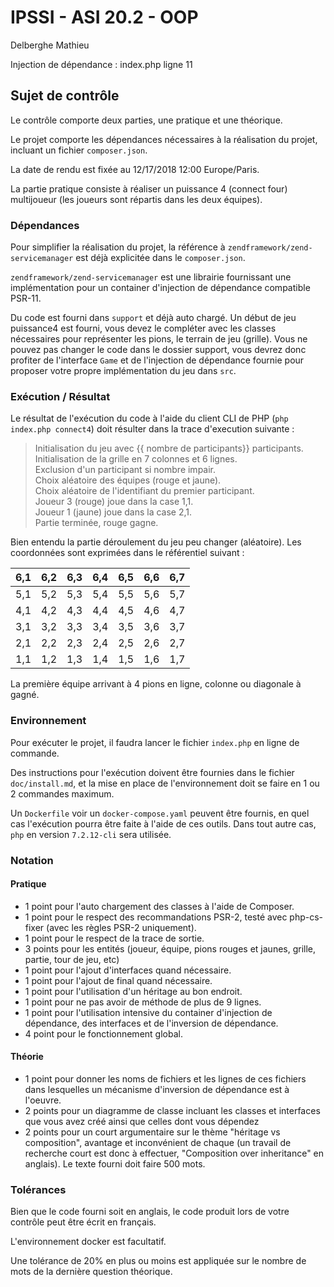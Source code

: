 # IPSSI - ASI 20.2 - OOP

Delberghe Mathieu

Injection de dépendance : 
index.php ligne 11 


## Sujet de contrôle

Le contrôle comporte deux parties, une pratique et une théorique.

Le projet comporte les dépendances nécessaires à la réalisation du projet, incluant un fichier `composer.json`.

La date de rendu est fixée au 12/17/2018 12:00 Europe/Paris.

La partie pratique consiste à réaliser un puissance 4 (connect four) multijoueur (les joueurs sont répartis dans les deux équipes).

### Dépendances

Pour simplifier la réalisation du projet, la référence à `zendframework/zend-servicemanager` est déjà explicitée dans le `composer.json`.

`zendframework/zend-servicemanager` est une librairie fournissant une implémentation pour un container d'injection de dépendance compatible PSR-11.

Du code est fourni dans `support` et déjà auto chargé. Un début de jeu puissance4 est fourni, vous devez le compléter avec les classes nécessaires pour représenter les pions, le terrain de jeu (grille). Vous ne pouvez pas changer le code dans le dossier support, vous devrez donc profiter de l'interface `Game` et de l'injection de dépendance fournie pour proposer votre propre implémentation du jeu dans `src`.

### Exécution / Résultat

Le résultat de l'exécution du code à l'aide du client CLI de PHP (`php index.php connect4`) doit résulter dans la trace d'execution suivante :

> Initialisation du jeu avec {{ nombre de participants}} participants.  
> Initialisation de la grille en 7 colonnes et 6 lignes.  
> Exclusion d'un participant si nombre impair.  
> Choix aléatoire des équipes (rouge et jaune).  
> Choix aléatoire de l'identifiant du premier participant.  
> Joueur 3 (rouge) joue dans la case 1,1.  
> Joueur 1 (jaune) joue dans la case 2,1.  
> Partie terminée, rouge gagne.  
 
Bien entendu la partie déroulement du jeu peu changer (aléatoire). Les coordonnées sont exprimées dans le référentiel suivant :

| 6,1 | 6,2 | 6,3 | 6,4 | 6,5 | 6,6 | 6,7 |
|-----|-----|-----|-----|-----|-----|-----|
| 5,1 | 5,2 | 5,3 | 5,4 | 5,5 | 5,6 | 5,7 |
| 4,1 | 4,2 | 4,3 | 4,4 | 4,5 | 4,6 | 4,7 |
| 3,1 | 3,2 | 3,3 | 3,4 | 3,5 | 3,6 | 3,7 |
| 2,1 | 2,2 | 2,3 | 2,4 | 2,5 | 2,6 | 2,7 |
| 1,1 | 1,2 | 1,3 | 1,4 | 1,5 | 1,6 | 1,7 |

La première équipe arrivant à 4 pions en ligne, colonne ou diagonale à gagné.

### Environnement

Pour exécuter le projet, il faudra lancer le fichier `index.php` en ligne de commande.

Des instructions pour l'exécution doivent être fournies dans le fichier `doc/install.md`, et la mise en place de l'environnement doit se faire en 1 ou 2 commandes maximum.

Un `Dockerfile` voir un `docker-compose.yaml` peuvent être fournis, en quel cas l'exécution pourra être faite à l'aide de ces outils. Dans tout autre cas, `php` en version `7.2.12-cli` sera utilisée.

### Notation

#### Pratique

* 1 point pour l'auto chargement des classes à l'aide de Composer.
* 1 point pour le respect des recommandations PSR-2, testé avec php-cs-fixer (avec les règles PSR-2 uniquement).
* 1 point pour le respect de la trace de sortie.
* 3 points pour les entités (joueur, équipe, pions rouges et jaunes, grille, partie, tour de jeu, etc)
* 1 point pour l'ajout d'interfaces quand nécessaire.
* 1 point pour l'ajout de final quand nécessaire.
* 1 point pour l'utilisation d'un héritage au bon endroit.
* 1 point pour ne pas avoir de méthode de plus de 9 lignes.
* 1 point pour l'utilisation intensive du container d'injection de dépendance, des interfaces et de l'inversion de dépendance.
* 4 point pour le fonctionnement global.

#### Théorie

* 1 point pour donner les noms de fichiers et les lignes de ces fichiers dans lesquelles un mécanisme d'inversion de dépendance est à l'oeuvre.
* 2 points pour un diagramme de classe incluant les classes et interfaces que vous avez créé ainsi que celles dont vous dépendez
* 2 points pour un court argumentaire sur le thème "héritage vs composition", avantage et inconvénient de chaque (un travail de recherche court est donc à effectuer, "Composition over inheritance" en anglais). Le texte fourni doit faire 500 mots.

### Tolérances

Bien que le code fourni soit en anglais, le code produit lors de votre contrôle peut être écrit en français.

L'environnement docker est facultatif.

Une tolérance de 20% en plus ou moins est appliquée sur le nombre de mots de la dernière question théorique.